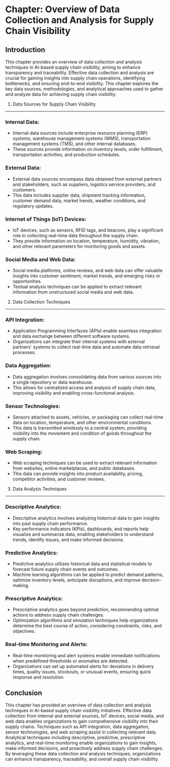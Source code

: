 Chapter: Overview of Data Collection and Analysis for Supply Chain Visibility
=============================================================================

Introduction
------------

This chapter provides an overview of data collection and analysis techniques in AI-based supply chain visibility, aiming to enhance transparency and traceability. Effective data collection and analysis are crucial for gaining insights into supply chain operations, identifying bottlenecks, and ensuring end-to-end visibility. This chapter explores the key data sources, methodologies, and analytical approaches used to gather and analyze data for achieving supply chain visibility.

1. Data Sources for Supply Chain Visibility
-------------------------------------------

### Internal Data:

* Internal data sources include enterprise resource planning (ERP) systems, warehouse management systems (WMS), transportation management systems (TMS), and other internal databases.
* These sources provide information on inventory levels, order fulfillment, transportation activities, and production schedules.

### External Data:

* External data sources encompass data obtained from external partners and stakeholders, such as suppliers, logistics service providers, and customers.
* This data includes supplier data, shipment tracking information, customer demand data, market trends, weather conditions, and regulatory updates.

### Internet of Things (IoT) Devices:

* IoT devices, such as sensors, RFID tags, and beacons, play a significant role in collecting real-time data throughout the supply chain.
* They provide information on location, temperature, humidity, vibration, and other relevant parameters for monitoring goods and assets.

### Social Media and Web Data:

* Social media platforms, online reviews, and web data can offer valuable insights into customer sentiment, market trends, and emerging risks or opportunities.
* Textual analysis techniques can be applied to extract relevant information from unstructured social media and web data.

2. Data Collection Techniques
-----------------------------

### API Integration:

* Application Programming Interfaces (APIs) enable seamless integration and data exchange between different software systems.
* Organizations can integrate their internal systems with external partners' systems to collect real-time data and automate data retrieval processes.

### Data Aggregation:

* Data aggregation involves consolidating data from various sources into a single repository or data warehouse.
* This allows for centralized access and analysis of supply chain data, improving visibility and enabling cross-functional analysis.

### Sensor Technologies:

* Sensors attached to assets, vehicles, or packaging can collect real-time data on location, temperature, and other environmental conditions.
* This data is transmitted wirelessly to a central system, providing visibility into the movement and condition of goods throughout the supply chain.

### Web Scraping:

* Web scraping techniques can be used to extract relevant information from websites, online marketplaces, and public databases.
* This data can provide insights into product availability, pricing, competitor activities, and customer reviews.

3. Data Analysis Techniques
---------------------------

### Descriptive Analytics:

* Descriptive analytics involves analyzing historical data to gain insights into past supply chain performance.
* Key performance indicators (KPIs), dashboards, and reports help visualize and summarize data, enabling stakeholders to understand trends, identify issues, and make informed decisions.

### Predictive Analytics:

* Predictive analytics utilizes historical data and statistical models to forecast future supply chain events and outcomes.
* Machine learning algorithms can be applied to predict demand patterns, optimize inventory levels, anticipate disruptions, and improve decision-making.

### Prescriptive Analytics:

* Prescriptive analytics goes beyond prediction, recommending optimal actions to address supply chain challenges.
* Optimization algorithms and simulation techniques help organizations determine the best course of action, considering constraints, risks, and objectives.

### Real-time Monitoring and Alerts:

* Real-time monitoring and alert systems enable immediate notifications when predefined thresholds or anomalies are detected.
* Organizations can set up automated alerts for deviations in delivery times, quality issues, stockouts, or unusual events, ensuring quick response and resolution.

Conclusion
----------

This chapter has provided an overview of data collection and analysis techniques in AI-based supply chain visibility initiatives. Effective data collection from internal and external sources, IoT devices, social media, and web data enables organizations to gain comprehensive visibility into their supply chains. Techniques such as API integration, data aggregation, sensor technologies, and web scraping assist in collecting relevant data. Analytical techniques including descriptive, predictive, prescriptive analytics, and real-time monitoring enable organizations to gain insights, make informed decisions, and proactively address supply chain challenges. By leveraging these data collection and analysis techniques, organizations can enhance transparency, traceability, and overall supply chain visibility.
